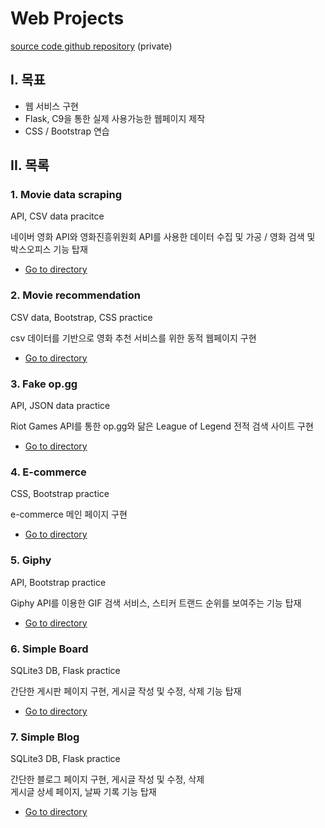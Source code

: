 # Web Projects

[source code github repository](https://github.com/jiwookseo/web_projects) (private)



## I. 목표

+ 웹 서비스 구현
+ Flask, C9을 통한 실제 사용가능한 웹페이지 제작
+ CSS / Bootstrap 연습



## II. 목록

### 1. Movie data scraping

API, CSV data pracitce

네이버 영화 API와 영화진흥위원회 API를 사용한 데이터 수집 및 가공 / 영화 검색 및 박스오피스 기능 탑재  

* [Go to directory](https://github.com/jiwookseo/web_projects/tree/master/movie_data_scraping)



### 2. Movie recommendation

CSV data, Bootstrap, CSS practice

csv 데이터를 기반으로 영화 추천 서비스를 위한 동적 웹페이지 구현

- [Go to directory](https://github.com/jiwookseo/web_projects/tree/master/movie_recommendation)



### 3. Fake op.gg

API, JSON data practice

Riot Games API를 통한 op.gg와 닮은 League of Legend 전적 검색 사이트 구현

- [Go to directory](https://github.com/jiwookseo/web_projects/tree/master/fake_op.gg)



### 4. E-commerce

CSS, Bootstrap practice

e-commerce 메인 페이지 구현

- [Go to directory](https://github.com/jiwookseo/web_projects/tree/master/e-commerce)



### 5. Giphy

API, Bootstrap practice

Giphy API를 이용한 GIF 검색 서비스, 스티커 트랜드 순위를 보여주는 기능 탑재

- [Go to directory](https://github.com/jiwookseo/web_projects/tree/master/giphy)



### 6. Simple Board

SQLite3 DB, Flask practice 

간단한 게시판 페이지 구현, 게시글 작성 및 수정, 삭제 기능 탑재

* [Go to directory](https://github.com/jiwookseo/web_projects/tree/master/simple_board)



### 7. Simple Blog

SQLite3 DB, Flask practice

간단한 블로그 페이지 구현, 게시글 작성 및 수정, 삭제  
게시글 상세 페이지, 날짜 기록 기능 탑재

- [Go to directory](https://github.com/jiwookseo/web_projects/tree/master/blog)

